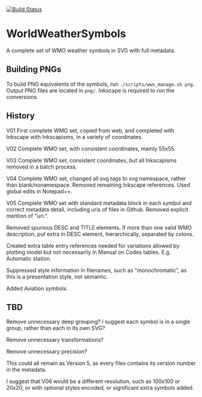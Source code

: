 [![Build Status](https://travis-ci.org/OGCMetOceanDWG/WorldWeatherSymbols.png?branch=master)](https://travis-ci.org/OGCMetOceanDWG/WorldWeatherSymbols)

WorldWeatherSymbols
===================

A complete set of WMO weather symbols in SVG with full metadata.

Building PNGs
-------------

To build PNG equivalents of the symbols, run ```./scripts/wws_manage.sh png```.  Output PNG files are located in ```png/```.  Inkscape is required to run the conversions.  

History
-------

V01 First complete WMO set, copied from web, and completed with Inkscape with Inkscapisms, in a variety of coordinates.

V02 Complete WMO set, with consistent coordinates, mainly 55x55.

V03 Complete WMO set, consistent coordinates, but all Inkscapisms removed in a batch process.

V04 Complete WMO set, changed all svg tags to svg namespace, rather than blank/nonamespace. Removed remaining Inkscape references. Used global edits in Notepad++.

V05 Complete WMO set with standard metadata block in each symbol and correct metadata detail, including uris of files in Github. Removed explicit mention of "uri:".

Removed spurious DESC and TITLE elements. If more than one valid WMO description, put extra in DESC element, hierarchically, separated by colons.

Created extra table entry references needed for variations allowed by plotting model but not necessarily in Manual on Codes tables. E.g. Automatic station.

Suppressed style information in filenames, such as "monochromatic", as this is a presentation style, not semantic.

Added Aviation symbols.

TBD
---

Remove unnecessary deep grouping? I suggest each symbol is in a single group, rather than each in its own SVG?

Remove unnecessary transformations?

Remove unnecessary precision?

This could all remain as Version 5, as every files contains its version number in the metadata.

I suggest that V06 would be a different resolution, such as 100x100 or 20x20, or with optional styles encoded, or significant extra symbols added.
